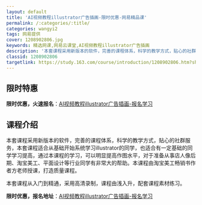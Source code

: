 ```yaml
---
layout: default
title: 'AI视频教程illustrator广告插画-限时优惠-网易精品课'
permalink: /:categories/:title/
categories: wangyi2
tags: 网易提供
cover: 1208902806.jpg
keywords: 精选网课,网易云课堂,AI视频教程illustrator广告插画
description: '本套课程采用新版本的软件，完善的课程体系，科学的教学方式，贴心的社群服务，本套课程适合从基础开始系统学习illustra'
classid: 1208902806
targetlink: https://study.163.com/course/introduction/1208902806.htm?share=1&shareId=1025206652&utm_campaign=share&utm_medium=iphoneShare&utm_source=&utm_u=1025206652
---
```


## 限时特惠

**限时优惠，火速报名**：[AI视频教程illustrator广告插画-报名学习](https://study.163.com/course/introduction/1208902806.htm?share=1&shareId=1025206652&utm_campaign=share&utm_medium=iphoneShare&utm_source=&utm_u=1025206652)

## 课程介绍

本套课程采用新版本的软件，完善的课程体系，科学的教学方式，贴心的社群服务，本套课程适合从基础开始系统学习illustrator的同学，也适合有一定基础的同学学习提高，通过本课程的学习，可以明显提高作图水平，对于准备从事店人像后期、淘宝美工、平面设计等行业同学有非常大的帮助。本课程由淘宝美工畅销书作者方老师授课，打造质量课程。



本套课程从入门到精通，采用高清录制，课程由浅入升，配套课程素材练习。

**限时优惠，报名地址**：[AI视频教程illustrator广告插画-报名学习](https://study.163.com/course/introduction/1208902806.htm?share=1&shareId=1025206652&utm_campaign=share&utm_medium=iphoneShare&utm_source=&utm_u=1025206652)

